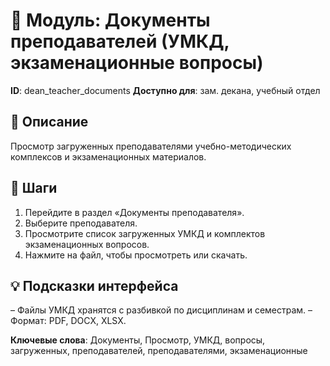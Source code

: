 # 📘 Модуль: Документы преподавателей (УМКД, экзаменационные вопросы)
**ID**: dean_teacher_documents
**Доступно для**: зам. декана, учебный отдел

## 📝 Описание
Просмотр загруженных преподавателями учебно-методических комплексов и экзаменационных материалов.

## 🩜 Шаги
1. Перейдите в раздел «Документы преподавателя».
2. Выберите преподавателя.
3. Просмотрите список загруженных УМКД и комплектов экзаменационных вопросов.
4. Нажмите на файл, чтобы просмотреть или скачать.

## 💡 Подсказки интерфейса
– Файлы УМКД хранятся с разбивкой по дисциплинам и семестрам.
– Формат: PDF, DOCX, XLSX.

**Ключевые слова**: Документы, Просмотр, УМКД, вопросы, загруженных, преподавателей, преподавателями, экзаменационные
